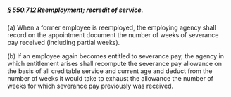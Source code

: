 ##### § 550.712 Reemployment; recredit of service. #####

(a) When a former employee is reemployed, the employing agency shall record on the appointment document the number of weeks of severance pay received (including partial weeks).

(b) If an employee again becomes entitled to severance pay, the agency in which entitlement arises shall recompute the severance pay allowance on the basis of all creditable service and current age and deduct from the number of weeks it would take to exhaust the allowance the number of weeks for which severance pay previously was received.